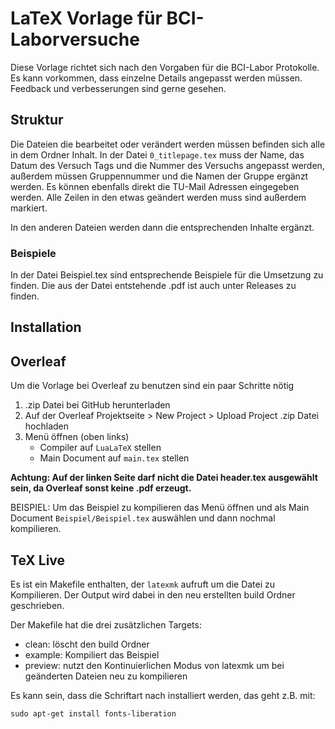 # LaTeX Vorlage für BCI-Laborversuche

Diese Vorlage richtet sich nach den Vorgaben für die BCI-Labor Protokolle. 
Es kann vorkommen, dass einzelne Details angepasst werden müssen. 
Feedback und verbesserungen sind gerne gesehen.


## Struktur
Die Dateien die bearbeitet oder verändert werden müssen befinden sich alle in dem Ordner Inhalt. 
In der Datei `0_titlepage.tex` muss der Name, das Datum des Versuch Tags und die Nummer des Versuchs angepasst werden, außerdem müssen Gruppennummer und die Namen der Gruppe ergänzt werden. 
Es können ebenfalls direkt die TU-Mail Adressen eingegeben werden. Alle Zeilen in den etwas geändert werden muss sind außerdem markiert. 

In den anderen Dateien werden dann die entsprechenden Inhalte ergänzt.


### Beispiele
In der Datei Beispiel.tex sind entsprechende Beispiele für die Umsetzung zu finden.
Die aus der Datei entstehende .pdf ist auch unter Releases zu finden.


## Installation

## Overleaf
Um die Vorlage bei Overleaf zu benutzen sind ein paar Schritte nötig
1. .zip Datei bei GitHub herunterladen 
2. Auf der Overleaf Projektseite > New Project > Upload Project .zip Datei hochladen
3. Menü öffnen (oben links)
   - Compiler auf `LuaLaTeX` stellen
   - Main Document auf `main.tex` stellen



**Achtung: Auf der linken Seite darf nicht die Datei header.tex ausgewählt sein, da Overleaf sonst keine .pdf erzeugt.**


BEISPIEL:
Um das Beispiel zu kompilieren das Menü öffnen und als Main Document `Beispiel/Beispiel.tex` auswählen und dann nochmal kompilieren. 

## TeX Live 
Es ist ein Makefile enthalten, der `latexmk` aufruft um die Datei zu Kompilieren. 
Der Output wird dabei in den neu erstellten build Ordner geschrieben. 

Der Makefile hat die drei zusätzlichen Targets:
-   clean: löscht den build Ordner
-   example: Kompiliert das Beispiel
-   preview: nutzt den Kontinuierlichen Modus von latexmk um bei geänderten Dateien neu zu kompilieren


Es kann sein, dass die Schriftart nach installiert werden, das geht z.B. mit: 
```
sudo apt-get install fonts-liberation
```
